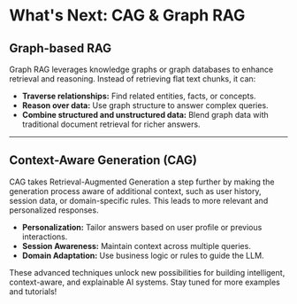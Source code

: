 # What's Next: CAG & Graph RAG


## Graph-based RAG

Graph RAG leverages knowledge graphs or graph databases to enhance retrieval and reasoning. Instead of retrieving flat text chunks, it can:

- **Traverse relationships:** Find related entities, facts, or concepts.
- **Reason over data:** Use graph structure to answer complex queries.
- **Combine structured and unstructured data:** Blend graph data with traditional document retrieval for richer answers.

---
## Context-Aware Generation (CAG)

CAG takes Retrieval-Augmented Generation a step further by making the generation process aware of additional context, such as user history, session data, or domain-specific rules. This leads to more relevant and personalized responses.

- **Personalization:** Tailor answers based on user profile or previous interactions.
- **Session Awareness:** Maintain context across multiple queries.
- **Domain Adaptation:** Use business logic or rules to guide the LLM.



These advanced techniques unlock new possibilities for building intelligent, context-aware, and explainable AI systems. Stay tuned for more examples and tutorials! 
